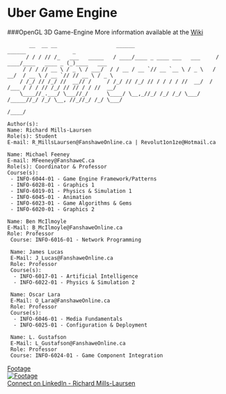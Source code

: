 # Uber Game Engine
###OpenGL 3D Game-Engine
More information available at the <a href="https://github.com/Richard-ML/Uber_Game_Engine/wiki">Wiki</a>

```
       __  __ __                   ______                           ______               _
      / / / // /_   ___   _____   / ____/____ _ ____ ___   ___     / ____/____   ____ _ (_)____   ___
     / / / // __ \ / _ \ / ___/  / / __ / __ `// __ `__ \ / _ \   / __/  / __ \ / __ `// // __ \ / _ \
    / /_/ // /_/ //  __// /     / /_/ // /_/ // / / / / //  __/  / /___ / / / // /_/ // // / / //  __/
    \____//_.___/ \___//_/      \____/ \__,_//_/ /_/ /_/ \___/  /_____//_/ /_/ \__, //_//_/ /_/ \___/
                                                                              /____/
                                                                         
Author(s):
Name: Richard Mills-Laursen
Role(s): Student
E-mail: R_MillsLaursen@FanshaweOnline.ca | Revolut1on1ze@Hotmail.ca

Name: Michael Feeney
E-mail: MFeeney@FanshaweC.ca
Role(s): Coordinator & Professor
Course(s):
 - INFO-6044-01 - Game Engine Framework/Patterns
 - INFO-6028-01 - Graphics 1
 - INFO-6019-01 - Physics & Simulation 1
 - INFO-6045-01 - Animation
 - INFO-6023-01 - Game Algorithms & Gems
 - INFO-6020-01 - Graphics 2

Name: Ben McIlmoyle
E-Mail: B_McIlmoyle@FanshaweOnline.ca
Role: Professor
 Course: INFO-6016-01 - Network Programming
 
 Name: James Lucas
 E-Mail: J_Lucas@FanshaweOnline.ca
 Role: Professor
 Course(s):
  - INFO-6017-01 - Artificial Intelligence
  - INFO-6022-01 - Physics & Simulation 2
 
 Name: Oscar Lara
 E-Mail: O_Lara@FanshaweOnline.ca
 Role: Professor
 Course(s):
  - INFO-6046-01 - Media Fundamentals
  - INFO-6025-01 - Configuration & Deployment
 
 Name: L. Gustafson
 E-Mail: L_Gustafson@FanshaweOnline.ca
 Role: Professor
 Course: INFO-6024-01 - Game Component Integration
```
<a href="https://www.youtube.com/watch?v=67xIrz-cNlM" target="_blank">Footage<br/><img src="https://i.ytimg.com/vi/67xIrz-cNlM/hqdefault.jpg?custom=true&w=480&h=270&stc=true&jpg444=true&jpgq=90&sp=68&sigh=NPzB5mMBHPNYGJ2HY-ym8fANM8o" alt="Footage" border="0"/></a>
<br/>
<a href=https://ca.linkedin.com/in/richard-mills-laursen-b6470a79>Connect on LinkedIn - Richard Mills-Laursen</a>

